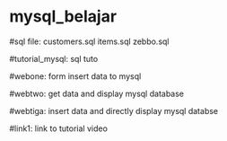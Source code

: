 # mysql_belajar

#sql file:
customers.sql
items.sql
zebbo.sql

#tutorial_mysql:
sql tuto

#webone:
form insert data to mysql

#webtwo:
get data and display mysql database

#webtiga:
insert data and directly display mysql databse

#link1:
link to tutorial video
